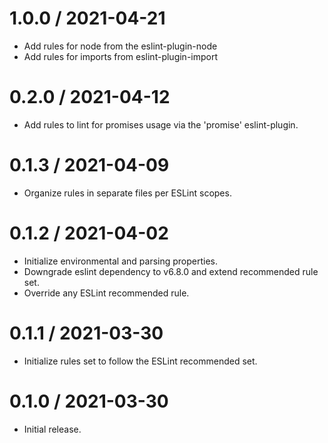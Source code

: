 1.0.0 / 2021-04-21
==================
  * Add rules for node from the eslint-plugin-node
  * Add rules for imports from eslint-plugin-import


0.2.0 / 2021-04-12
==================
  * Add rules to lint for promises usage via the 'promise' eslint-plugin.

0.1.3 / 2021-04-09
==================
  * Organize rules in separate files per ESLint scopes.

0.1.2 / 2021-04-02
==================
  * Initialize environmental and parsing properties.
  * Downgrade eslint dependency to v6.8.0 and extend recommended rule set.
  * Override any ESLint recommended rule.

0.1.1 / 2021-03-30
==================
  * Initialize rules set to follow the ESLint recommended set.

0.1.0 / 2021-03-30
==================
  * Initial release.